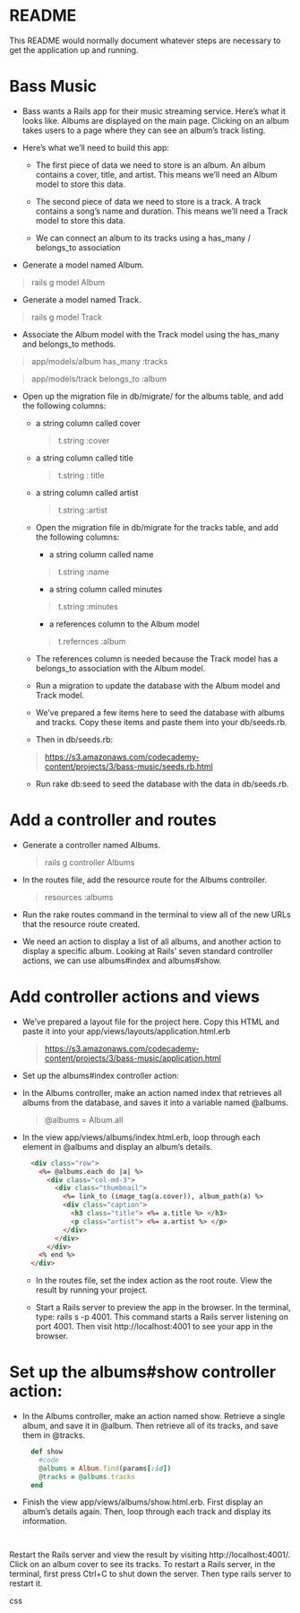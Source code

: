 # README

This README would normally document whatever steps are necessary to get the
application up and running.

# Bass Music

  * Bass wants a Rails app for their music streaming service. Here’s what it looks like. Albums are displayed on the main page. Clicking on an album takes users to a page where they can see an album’s track listing.

  * Here’s what we’ll need to build this app:

    - The first piece of data we need to store is an album. An album contains a cover, title, and artist. This means we’ll need an Album model to store this data.

    - The second piece of data we need to store is a track. A track contains a song’s name and duration. This means we’ll need a Track model to store this data.

    - We can connect an album to its tracks using a has_many / belongs_to association


  * Generate a model named Album.
  > rails g model Album

  * Generate a model named Track.
  > rails g model Track

  * Associate the Album model with the Track model using the has_many and belongs_to methods.
  > app/models/album
  has_many :tracks

  > app/models/track
  belongs_to :album

  * Open up the migration file in db/migrate/ for the albums table, and add the following columns:

    - a string column called cover
      > t.string :cover

    - a string column called title
      > t.string : title

    - a string column called artist
      > t.string :artist

    * Open the migration file in db/migrate for the tracks table, and add the following columns:

      - a string column called name
      > t.string :name

      - a string column called minutes
      > t.string :minutes

      - a references column to the Album model
      > t.refernces :album

    * The references column is needed because the Track model has a belongs_to association with the Album model.

    * Run a migration to update the database with the Album model and Track model.

    * We’ve prepared a few items here to seed the database with albums and tracks. Copy these items and paste them into your db/seeds.rb.

    * Then in db/seeds.rb:
    > https://s3.amazonaws.com/codecademy-content/projects/3/bass-music/seeds.rb.html

    * Run rake db:seed to seed the database with the data in db/seeds.rb.

# Add a controller and routes

  * Generate a controller named Albums.
    > rails g controller Albums

  * In the routes file, add the resource route for the Albums controller.
    > resources :albums

  * Run the rake routes command in the terminal to view all of the new URLs that the resource route created.

  * We need an action to display a list of all albums, and another action to display a specific album. Looking at Rails’ seven standard controller actions, we can use albums#index and albums#show.

# Add controller actions and views

  * We’ve prepared a layout file for the project here. Copy this HTML and paste it into your app/views/layouts/application.html.erb
    > https://s3.amazonaws.com/codecademy-content/projects/3/bass-music/application.html

  * Set up the albums#index controller action:

  * In the Albums controller, make an action named index that retrieves all albums from the database, and saves it into a variable named @albums.
    > @albums = Album.all

  * In the view app/views/albums/index.html.erb, loop through each element in @albums and display an album’s details.
    ```html
      <div class="row">
        <%= @albums.each do |a| %>
          <div class="col-md-3">
            <div class="thumbnail">
              <%= link_to (image_tag(a.cover)), album_path(a) %>
              <div class="caption">
                <h3 class="title"> <%= a.title %> </h3>
                <p class="artist"> <%= a.artist %> </p>
              </div>
            </div>
          </div>
        <% end %>
      </div>
    ```

    * In the routes file, set the index action as the root route. View the result by running your project.

    * Start a Rails server to preview the app in the browser. In the terminal, type: rails s -p 4001. This command starts a Rails server listening on port 4001. Then visit http://localhost:4001 to see your app in the browser.

# Set up the albums#show controller action:

  * In the Albums controller, make an action named show. Retrieve a single album, and save it in @album. Then retrieve all of its tracks, and save them in @tracks.
    ```ruby
      def show
        #code
        @albums = Album.find(params[:id])
        @tracks = @albums.tracks
      end
    ```

  * Finish the view app/views/albums/show.html.erb. First display an album’s details again. Then, loop through each track and display its information.
    ```html
      
    ```

Restart the Rails server and view the result by visiting http://localhost:4001/. Click on an album cover to see its tracks. To restart a Rails server, in the terminal, first press Ctrl+C to shut down the server. Then type rails server to restart it.

css
